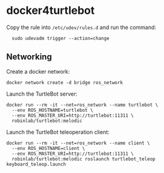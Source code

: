 # docker4turtlebot

Copy the rule into `/etc/udev/rules.d` and run the command:
```
  sudo udevadm trigger --action=change
```

## Networking

Create a docker network:
```
docker network create -d bridge ros_network
```

Launch the TurtleBot server:
```
docker run --rm -it --net=ros_network --name turtlebot \
  --env ROS_HOSTNAME=turtlebot \
  --env ROS_MASTER_URI=http://turtlebot:11311 \
  robinlab/turtlebot:melodic
```

Launch the TurtleBot teleoperation client:
```
docker run --rm -it --net=ros_network --name client \
  --env ROS_HOSTNAME=client \
  --env ROS_MASTER_URI=http://turtlebot:11311 \
  robinlab/turtlebot:melodic roslaunch turtlebot_teleop keyboard_teleop.launch
```
